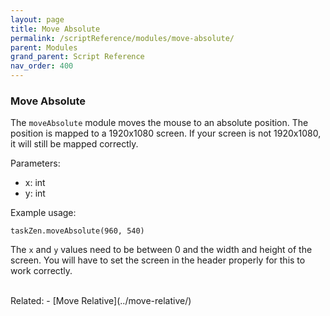 ```yaml
---
layout: page
title: Move Absolute
permalink: /scriptReference/modules/move-absolute/
parent: Modules
grand_parent: Script Reference
nav_order: 400
---
```


### Move Absolute

The `moveAbsolute` module moves the mouse to an absolute position. The position is mapped to a 1920x1080 screen. If your screen is not 1920x1080, it will still be mapped correctly.

Parameters:
  - x: int
  - y: int

Example usage:
```
taskZen.moveAbsolute(960, 540)
```

The `x` and `y` values need to be between 0 and the width and height of the screen. You will have to set the screen in the header properly for this to work correctly.

<br>
Related:
  - [Move Relative](../move-relative/)
